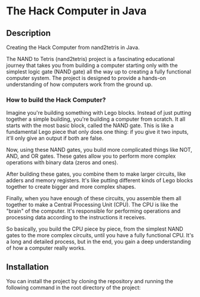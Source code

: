 # The Hack Computer in Java

## Description

Creating the Hack Computer from nand2tetris in Java.

The NAND to Tetris (nand2tetris) project is a fascinating educational journey that takes you from building a computer starting only with the simplest logic gate (NAND gate) all the way up to creating a fully functional computer system. The project is designed to provide a hands-on understanding of how computers work from the ground up.

### How to build the Hack Computer?
Imagine you're building something with Lego blocks. Instead of just putting together a simple building, you're building a computer from scratch. It all starts with the most basic block, called the NAND gate. This is like a fundamental Lego piece that only does one thing: if you give it two inputs, it'll only give an output if both are false.

Now, using these NAND gates, you build more complicated things like NOT, AND, and OR gates. These gates allow you to perform more complex operations with binary data (zeros and ones).

After building these gates, you combine them to make larger circuits, like adders and memory registers. It's like putting different kinds of Lego blocks together to create bigger and more complex shapes.

Finally, when you have enough of these circuits, you assemble them all together to make a Central Processing Unit (CPU). The CPU is like the "brain" of the computer. It's responsible for performing operations and processing data according to the instructions it receives.

So basically, you build the CPU piece by piece, from the simplest NAND gates to the more complex circuits, until you have a fully functional CPU. It's a long and detailed process, but in the end, you gain a deep understanding of how a computer really works.
## Installation

You can install the project by cloning the repository and running the following command in the root directory of the project:

